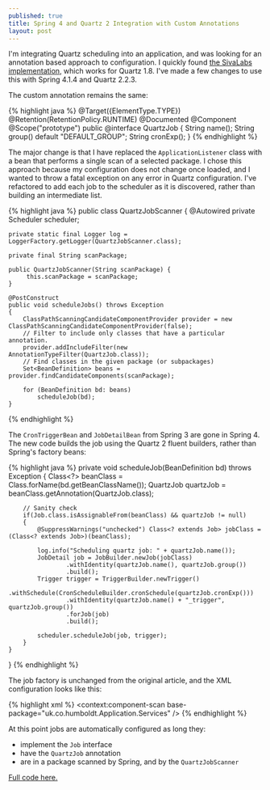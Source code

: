 ```yaml
---
published: true
title: Spring 4 and Quartz 2 Integration with Custom Annotations
layout: post
---
```

I'm integrating Quartz scheduling into an application, and was looking for an annotation based approach to configuration.  I quickly found [the SivaLabs implementation](http://sivalabs.in/2011/10/spring-and-quartz-integration-using-custom-annotation/), which works for Quartz 1.8. I've made a few changes to use this with Spring 4.1.4 and Quartz 2.2.3.

The custom annotation remains the same:

{% highlight java %}
@Target({ElementType.TYPE})
@Retention(RetentionPolicy.RUNTIME)
@Documented
@Component
@Scope("prototype")
public @interface QuartzJob {
    String name();
    String group() default "DEFAULT_GROUP";
    String cronExp();
}
{% endhighlight %}

The major change is that I have replaced the `ApplicationListener` class with a bean that performs a single scan of a selected package. I chose this approach because my configuration does not change once loaded, and I wanted to throw a fatal exception on any error in Quartz configuration. I've refactored to add each job to the scheduler as it is discovered, rather than building an intermediate list. 

{% highlight java %}
public class QuartzJobScanner
{
    @Autowired
    private Scheduler scheduler;

    private static final Logger log = LoggerFactory.getLogger(QuartzJobScanner.class);

    private final String scanPackage;

    public QuartzJobScanner(String scanPackage) {
         this.scanPackage = scanPackage;
    }

    @PostConstruct
    public void scheduleJobs() throws Exception
    {
        ClassPathScanningCandidateComponentProvider provider = new ClassPathScanningCandidateComponentProvider(false);
        // Filter to include only classes that have a particular annotation.
        provider.addIncludeFilter(new AnnotationTypeFilter(QuartzJob.class));
        // Find classes in the given package (or subpackages)
        Set<BeanDefinition> beans = provider.findCandidateComponents(scanPackage);

        for (BeanDefinition bd: beans)
            scheduleJob(bd);
    }
{% endhighlight %}

The `CronTriggerBean` and `JobDetailBean` from Spring 3 are gone in Spring 4.  The new code builds the job using the Quartz 2 fluent builders, rather than Spring's factory beans:

{% highlight java %}
    private void scheduleJob(BeanDefinition bd) throws Exception
    {
        Class<?> beanClass = Class.forName(bd.getBeanClassName());
        QuartzJob quartzJob = beanClass.getAnnotation(QuartzJob.class);

        // Sanity check
        if(Job.class.isAssignableFrom(beanClass) && quartzJob != null)
        {
            @SuppressWarnings("unchecked") Class<? extends Job> jobClass = (Class<? extends Job>)(beanClass);

            log.info("Scheduling quartz job: " + quartzJob.name());
            JobDetail job = JobBuilder.newJob(jobClass)
                    .withIdentity(quartzJob.name(), quartzJob.group())
                    .build();
            Trigger trigger = TriggerBuilder.newTrigger()
                    .withSchedule(CronScheduleBuilder.cronSchedule(quartzJob.cronExp()))
                    .withIdentity(quartzJob.name() + "_trigger", quartzJob.group())
                    .forJob(job)
                    .build();

            scheduler.scheduleJob(job, trigger);
        }
    }
}
{% endhighlight %}

The job factory is unchanged from the original article, and the XML configuration looks like this:

{% highlight xml %}
<context:component-scan base-package="uk.co.humboldt.Application.Services" />
<bean class="uk.co.humboldt.Application.Services.QuartzJobScanner">
        <constructor-arg value="uk.co.humboldt.Application.Services"/>
</bean>
<bean class="org.springframework.scheduling.quartz.SchedulerFactoryBean">
        <property name="jobFactory">
            <bean class="uk.co.humboldt.Application.Services.QuartzJobFactory"/>
        </property>
</bean>
{% endhighlight %}

At this point jobs are automatically configured as long they:

* implement the `Job` interface
* have the `QuartzJob` annotation
* are in a package scanned by Spring, and by the `QuartzJobScanner`

[Full code here.](https://gist.github.com/AdrianAtHumboldt/0885a39be05ceea8501b6661bbe8335d)